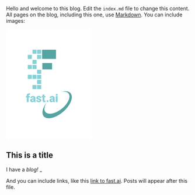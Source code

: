 Hello and welcome to this blog. Edit the `index.md` file to change this content. All pages on the blog, including this one, use [Markdown](https://guides.github.com/features/mastering-markdown/). You can include images:

![Image of fast.ai logo](images/logo.png)

## This is a title

I have a *blog!*
_

And you can include links, like this [link to fast.ai](https://www.fast.ai). Posts will appear after this file. 
